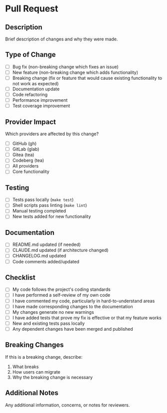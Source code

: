 # Pull Request

## Description
Brief description of changes and why they were made.

## Type of Change
- [ ] Bug fix (non-breaking change which fixes an issue)
- [ ] New feature (non-breaking change which adds functionality)
- [ ] Breaking change (fix or feature that would cause existing functionality to not work as expected)
- [ ] Documentation update
- [ ] Code refactoring
- [ ] Performance improvement
- [ ] Test coverage improvement

## Provider Impact
Which providers are affected by this change?
- [ ] GitHub (gh)
- [ ] GitLab (glab)
- [ ] Gitea (tea)
- [ ] Codeberg (tea)
- [ ] All providers
- [ ] Core functionality

## Testing
- [ ] Tests pass locally (`make test`)
- [ ] Shell scripts pass linting (`make lint`)
- [ ] Manual testing completed
- [ ] New tests added for new functionality

## Documentation
- [ ] README.md updated (if needed)
- [ ] CLAUDE.md updated (if architecture changed)
- [ ] CHANGELOG.md updated
- [ ] Code comments added/updated

## Checklist
- [ ] My code follows the project's coding standards
- [ ] I have performed a self-review of my own code
- [ ] I have commented my code, particularly in hard-to-understand areas
- [ ] I have made corresponding changes to the documentation
- [ ] My changes generate no new warnings
- [ ] I have added tests that prove my fix is effective or that my feature works
- [ ] New and existing tests pass locally
- [ ] Any dependent changes have been merged and published

## Breaking Changes
If this is a breaking change, describe:
1. What breaks
2. How users can migrate
3. Why the breaking change is necessary

## Additional Notes
Any additional information, concerns, or notes for reviewers.